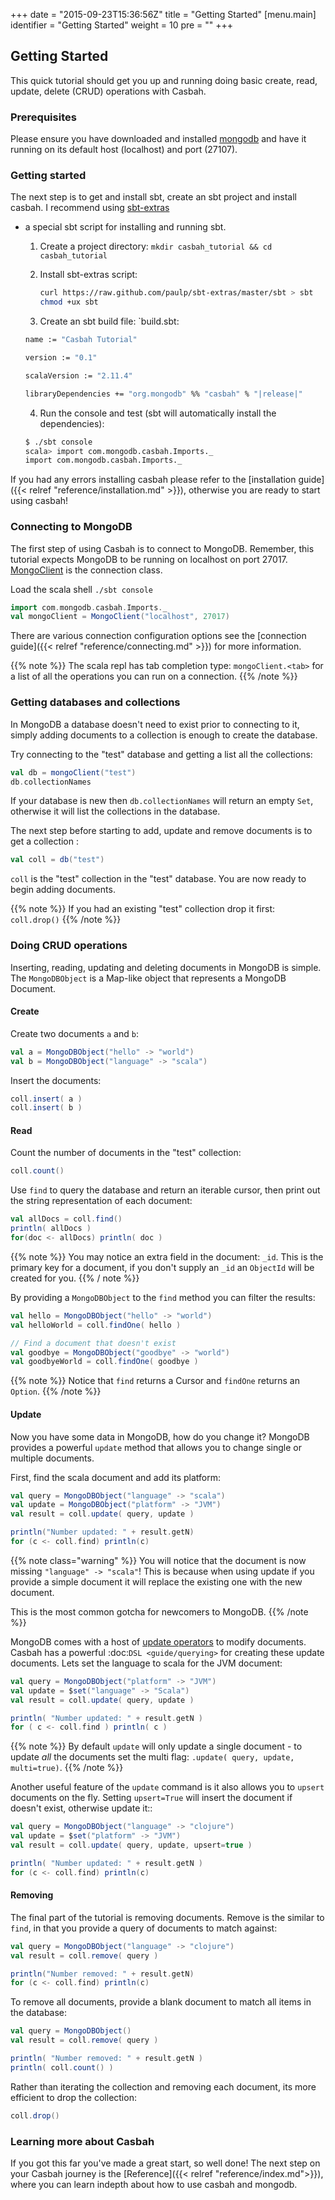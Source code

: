 +++
date = "2015-09-23T15:36:56Z"
title = "Getting Started"
[menu.main]
  identifier = "Getting Started"
  weight = 10
  pre = "<i class='fa fa-road'></i>"
+++

## Getting Started

This quick tutorial should get you up and running doing basic create, read,
update, delete (CRUD) operations with Casbah.

### Prerequisites

Please ensure you have downloaded and installed
[mongodb](http://docs.mongodb.org/manual/installation/) and have it running on
its default host (localhost) and port (27107).

### Getting started

The next step is to get and install sbt, create an sbt project and install
casbah.  I recommend using [sbt-extras](https://github.com/paulp/sbt-extras)
- a special sbt script for installing and running sbt.

  1. Create a project directory: `mkdir casbah_tutorial && cd casbah_tutorial`
  2. Install sbt-extras script:

      ~~~bash
      curl https://raw.github.com/paulp/sbt-extras/master/sbt > sbt
      chmod +ux sbt
      ~~~

  3. Create an sbt build file: `build.sbt:

    ~~~bash
    name := "Casbah Tutorial"

    version := "0.1"

    scalaVersion := "2.11.4"

    libraryDependencies += "org.mongodb" %% "casbah" % "|release|"
    ~~~

  4. Run the console and test (sbt will automatically install the dependencies):

    ~~~bash
    $ ./sbt console
    scala> import com.mongodb.casbah.Imports._
    import com.mongodb.casbah.Imports._
    ~~~

If you had any errors installing casbah please refer to the
[installation guide]({{< relref "reference/installation.md" >}}), otherwise you
are ready to start using casbah!

### Connecting to MongoDB

The first step of using Casbah is to connect to MongoDB.  Remember, this
tutorial expects MongoDB to be running on localhost on port 27017.
[MongoClient](http://mongodb.github.io/casbah/api/#com.mongodb.casbah.MongoClient) is the connection class.


Load the scala shell `./sbt console`

~~~scala
import com.mongodb.casbah.Imports._
val mongoClient = MongoClient("localhost", 27017)
~~~

There are various connection configuration options see the
[connection guide]({{< relref "reference/connecting.md" >}}) for more information.

{{% note %}}
 The scala repl has tab completion type: `mongoClient.<tab>` for a list of all
 the operations you can run on a connection.
{{% /note %}}

### Getting databases and collections

In MongoDB a database doesn't need to exist prior to connecting to it, simply
adding  documents to a collection is enough to create the database.

Try connecting to the "test" database and getting a list all the collections:

~~~scala
val db = mongoClient("test")
db.collectionNames
~~~

If your database is new then `db.collectionNames` will return an empty `Set`,
otherwise it will list the collections in the database.

The next step before starting to add, update and remove documents is to get a
collection :

~~~scala
val coll = db("test")
~~~

`coll` is the "test" collection in the "test" database. You are now ready to
begin adding documents.

{{% note %}}
If you had an existing "test" collection drop it first: `coll.drop()`
{{% /note %}}

### Doing CRUD operations

Inserting, reading, updating and deleting documents in MongoDB is simple.
The `MongoDBObject` is a Map-like object that represents a MongoDB Document.

#### Create

Create two documents `a` and `b`:

~~~scala
val a = MongoDBObject("hello" -> "world")
val b = MongoDBObject("language" -> "scala")
~~~

Insert the documents:

~~~scala
coll.insert( a )
coll.insert( b )
~~~

#### Read

Count the number of documents in the "test" collection:

~~~scala
coll.count()
~~~

Use `find` to query the database and return an iterable cursor, then print
out the string representation of each document:

~~~scala
val allDocs = coll.find()
println( allDocs )
for(doc <- allDocs) println( doc )
~~~

{{% note %}}
You may notice an extra field in the document: `_id`. This is the primary key
for a document, if you don't supply an `_id` an `ObjectId` will be created for
you.
{{% / note %}}

By providing a `MongoDBObject` to the `find` method you can filter the
results:

~~~scala
val hello = MongoDBObject("hello" -> "world")
val helloWorld = coll.findOne( hello )

// Find a document that doesn't exist
val goodbye = MongoDBObject("goodbye" -> "world")
val goodbyeWorld = coll.findOne( goodbye )
~~~

{{% note %}}
Notice that `find` returns a Cursor and `findOne` returns an `Option`.
{{% /note %}}

#### Update

Now you have some data in MongoDB, how do you change it?  MongoDB provides a
powerful `update` method that allows you to change single or multiple
documents.

First, find the scala document and add its platform:

~~~scala
val query = MongoDBObject("language" -> "scala")
val update = MongoDBObject("platform" -> "JVM")
val result = coll.update( query, update )

println("Number updated: " + result.getN)
for (c <- coll.find) println(c)
~~~

{{% note class="warning" %}}
You will notice that the document is now missing `"language" -> "scala"`! This is because when using update if you provide a simple document it will replace the existing one with the new document.

This is the most common gotcha for newcomers to MongoDB.
{{% /note %}}

MongoDB comes with a host of
[update operators](http://docs.mongodb.org/manual/core/update/#crud-update-operators)
to modify documents.  Casbah has a powerful :doc:`DSL <guide/querying>` for
creating these update documents. Lets set the language to scala for the JVM document:

~~~scala
val query = MongoDBObject("platform" -> "JVM")
val update = $set("language" -> "Scala")
val result = coll.update( query, update )

println( "Number updated: " + result.getN )
for ( c <- coll.find ) println( c )
~~~

{{% note %}}
By default `update` will only update a single document - to update
*all* the documents set the multi flag: `.update( query, update, multi=true)`.
{{% /note %}}

Another useful feature of the `update` command is it also allows you to
`upsert` documents on the fly.  Setting `upsert=True` will insert the
document if doesn't exist, otherwise update it::

~~~scala
val query = MongoDBObject("language" -> "clojure")
val update = $set("platform" -> "JVM")
val result = coll.update( query, update, upsert=true )

println( "Number updated: " + result.getN )
for (c <- coll.find) println(c)
~~~

#### Removing

The final part of the tutorial is removing documents.  Remove is the similar to
`find`, in that you provide a query of documents to match against:

~~~scala
val query = MongoDBObject("language" -> "clojure")
val result = coll.remove( query )

println("Number removed: " + result.getN)
for (c <- coll.find) println(c)
~~~

To remove all documents, provide a blank document to match all items in the
database:

~~~scala
val query = MongoDBObject()
val result = coll.remove( query )

println( "Number removed: " + result.getN )
println( coll.count() )
~~~

Rather than iterating the collection and removing each document, its more
efficient to drop the collection:

~~~scala
coll.drop()
~~~

### Learning more about Casbah

If you got this far you've made a great start, so well done!  The next step on
your Casbah journey is the [Reference]({{< relref "reference/index.md">}}),
where you can learn indepth about how to use casbah and mongodb.
